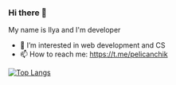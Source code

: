 ### Hi there 👋 
My name is Ilya and I'm developer

- 👀 I’m interested in web development and CS
- 📫 How to reach me: https://t.me/pelicanchik

[![Top Langs](https://github-readme-stats.vercel.app/api/top-langs/?username=pelicanchik&hide=html&layout=compact)](https://github.com/pelicanchik)

<!---
pelicanch1k/pelicanch1k is a ✨ special ✨ repository because its `README.md` (this file) appears on your GitHub profile.
You can click the Preview link to take a look at your changes.
--->
